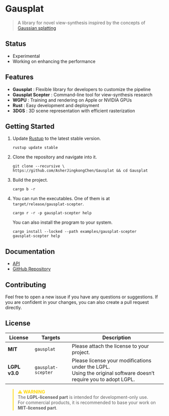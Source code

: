 # Gausplat

> A library for novel view-synthesis inspired by the concepts of [Gaussian splatting](https://arxiv.org/abs/2401.03890)

## Status

- Experimental
- Working on enhancing the performance

## Features

- **Gausplat** : Flexible library for developers to customize the pipeline
- **Gausplat Scepter** : Command-line tool for view-synthesis research
- **WGPU** : Training and rendering on Apple or NVIDIA GPUs
- **Rust** : Easy development and deployment
- **3DGS** : 3D scene representation with efficient rasterization

## Getting Started

1. Update [Rustup](https://rustup.rs/) to the latest stable version.

   ```shell
   rustup update stable
   ```

2. Clone the repository and navigate into it.

   ```shell
   git clone --recursive \
   https://github.com/AsherJingkongChen/Gausplat && cd Gausplat
   ```

3. Build the project.

   ```shell
   cargo b -r
   ```

4. You can run the executables. One of them is at `target/release/gausplat-scepter`.

   ```shell
   cargo r -r -p gausplat-scepter help
   ```

   You can also install the program to your system.

   ```shell
   cargo install --locked --path examples/gausplat-scepter
   gausplat-scepter help
   ```

## Documentation

- [API](https://asherjingkongchen.github.io/Gausplat/gausplat/index.html)
- [GitHub Repository](https://github.com/AsherJingkongChen/Gausplat)

## Contributing

Feel free to open a new issue if you have any questions or suggestions.
If you are confident in your changes, you can also create a pull request directly.

## License

| License       | Targets            | Description                                                                                                                  |
| ------------- | ------------------ | ---------------------------------------------------------------------------------------------------------------------------- |
| **MIT**       | `gausplat`         | Please attach the license to your project.                                                                                   |
| **LGPL v3.0** | `gausplat-scepter` | Please license your modifications under the LGPL. <br/> Using the original software doesn’t require you to adopt LGPL. <br/> |

<blockquote style=border-left-color:gold>
<strong style=color:gold>⚠️ WARNING</strong><br/>
The <strong>LGPL-licensed part</strong> is intended for development-only use.<br/>
For commercial products, it is recommended to base your work on <strong>MIT-licensed part</strong>.
</blockquote>
